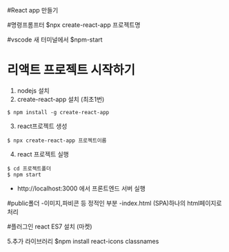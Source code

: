 
#React app 만들기

#명령프롬프터
$npx create-react-app 프로젝트명 

#vscode 새 터미널에서
$npm-start

# 리액트 프로젝트 시작하기

1. nodejs 설치
2. create-react-app 설치 (최초1번)
```
$ npm install -g create-react-app
```

3. react프로젝트 생성
```
$ npx create-react-app 프로젝트이름
```

4. react 프로젝트 실행
```
$ cd 프로젝트폴더
$ npm start
```
- http://localhost:3000 에서 프론트엔드 서버 실행

#public폴더
-이미지,파비콘 등 정적인 부분
-index.html  (SPA)하나의 html페이지로 처리

#플러그인 
react ES7 설치 (마켓)

5.추가 라이브러리 
$npm install react-icons classnames
